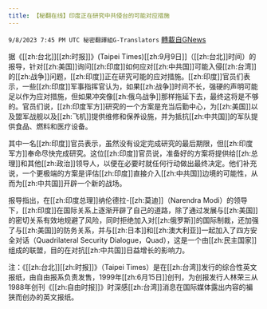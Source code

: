 ```yaml
---
title: 【秘翻在线】印度正在研究中共侵台的可能对应措施
---
```

`9/8/2023 7:45 PM UTC 秘密翻譯組G-Translators` [轉載自GNews](https://gnews.org/articles/1664588)

         

据《[[zh:台北]][[zh:时报]]》(Taipei Times)[[zh:9月9日]]（[[zh:台北]]时间）的报导，针对[[zh:美国]]询问[[zh:印度]]如何应对[[zh:中共国]]可能入侵[[zh:台湾]]的[[zh:战争]]问题，[[zh:印度]]正在研究可能的应对措施。[[zh:印度]]官员们表示，一些[[zh:印度]]军事指挥官认为，如果[[zh:战争]]时间不长，强硬的声明可能足以作为应对措施，但如果冲突像[[zh:俄乌战争]]那样拖延下去，最终这将是不够的。官员们说，[[zh:印度军方]]研究的一个方案是充当后勤中心，为[[zh:美国]]以及盟军战舰以及[[zh:飞机]]提供维修和保养设施，并为抵抗[[zh:中共国]]的军队提供食品、燃料和医疗设备。

其中一名[[zh:印度]]官员表示，虽然没有设定完成研究的最后期限，但[[zh:印度军方]]奉命尽快完成研究。这位[[zh:印度]]官员说，准备好的方案将提供给[[zh:总理]]和其他[[zh:政治]]领导人，以便在必要时就任何行动做出最终决定。他们补充说，一个更极端的方案是评估[[zh:印度]]直接介入[[zh:中共国]]边境的可能性，从而为[[zh:中共国]]开辟一个新的战场。

报导指出，在[[zh:印度总理]]纳伦德拉\-[[zh:莫迪]]（Narendra Modi）的领导下，[[zh:印度]]在国际关系上逐渐开辟了自己的道路，除了通过发展与[[zh:美国]]的密切关系有效地规避了风险，同时拒绝加入对[[zh:俄罗斯]]的国际制裁，还加强了与[[zh:美国]]的防务关系，并与[[zh:日本]]和[[zh:澳大利亚]]一起加入了四方安全对话（Quadrilateral Security Dialogue，Quad），这是一个由[[zh:民主国家]]组成的联盟，目的在对抗[[zh:中共国]]日益增长的影响力。

注：《[[zh:台北]][[zh:时报]]》（Taipei Times）是在[[zh:台湾]]发行的综合性英文报纸，由自由报系负责发售，1999年[[zh:6月15日]]创刊，为创报发行人林荣三从1988年创刊《[[zh:自由时报]]》时深感[[zh:台湾]]消息在国际媒体露出内容的褊狭而创办的英文报纸。
